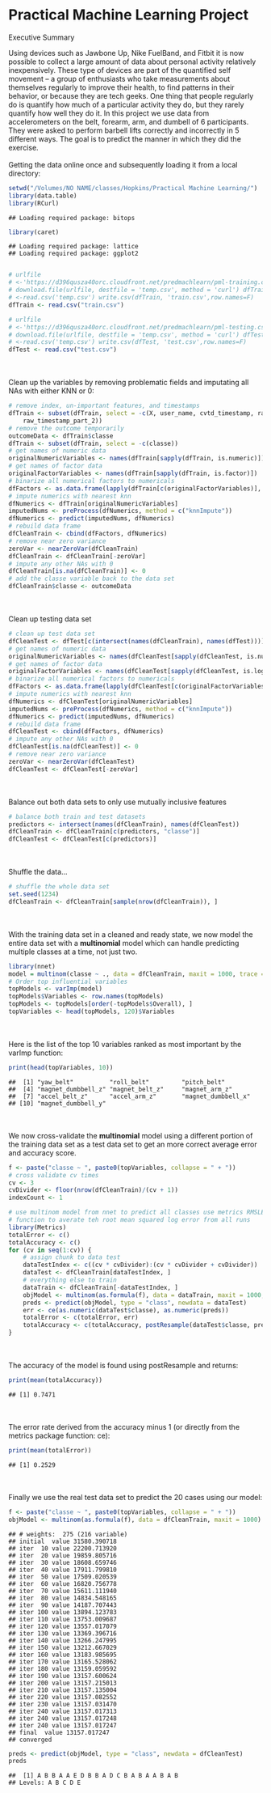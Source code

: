 Practical Machine Learning Project
========================================================

Executive Summary

Using devices such as Jawbone Up, Nike FuelBand, and Fitbit it is now possible to collect a large amount of data about personal activity relatively inexpensively. These type of devices are part of the quantified self movement – a group of enthusiasts who take measurements about themselves regularly to improve their health, to find patterns in their behavior, or because they are tech geeks. One thing that people regularly do is quantify how much of a particular activity they do, but they rarely quantify how well they do it. In this project we use data from accelerometers on the belt, forearm, arm, and dumbell of 6 participants. They were asked to perform barbell lifts correctly and incorrectly in 5 different ways. The goal is to predict the manner in which they did the exercise. 
<BR><BR>
Getting the data online once and subsequently loading it from a local directory:

```r
setwd("/Volumes/NO NAME/classes/Hopkins/Practical Machine Learning/")
library(data.table)
library(RCurl)
```

```
## Loading required package: bitops
```

```r
library(caret)
```

```
## Loading required package: lattice
## Loading required package: ggplot2
```

```r

# urlfile
# <-'https://d396qusza40orc.cloudfront.net/predmachlearn/pml-training.csv'
# download.file(urlfile, destfile = 'temp.csv', method = 'curl') dfTrain
# <-read.csv('temp.csv') write.csv(dfTrain, 'train.csv',row.names=F)
dfTrain <- read.csv("train.csv")

# urlfile
# <-'https://d396qusza40orc.cloudfront.net/predmachlearn/pml-testing.csv'
# download.file(urlfile, destfile = 'temp.csv', method = 'curl') dfTest
# <-read.csv('temp.csv') write.csv(dfTest, 'test.csv',row.names=F)
dfTest <- read.csv("test.csv")
```

<BR><BR>
Clean up the variables by removing problematic fields and imputating all NAs with either KNN or 0:

```r
# remove index, un-important features, and timestamps
dfTrain <- subset(dfTrain, select = -c(X, user_name, cvtd_timestamp, raw_timestamp_part_1, 
    raw_timestamp_part_2))
# remove the outcome temporarily
outcomeData <- dfTrain$classe
dfTrain <- subset(dfTrain, select = -c(classe))
# get names of numeric data
originalNumericVariables <- names(dfTrain[sapply(dfTrain, is.numeric)])
# get names of factor data
originalFactorVariables <- names(dfTrain[sapply(dfTrain, is.factor)])
# binarize all numerical factors to numericals
dfFactors <- as.data.frame(lapply(dfTrain[c(originalFactorVariables)], as.numeric))
# impute numerics with nearest knn
dfNumerics <- dfTrain[originalNumericVariables]
imputedNums <- preProcess(dfNumerics, method = c("knnImpute"))
dfNumerics <- predict(imputedNums, dfNumerics)
# rebuild data frame
dfCleanTrain <- cbind(dfFactors, dfNumerics)
# remove near zero variance
zeroVar <- nearZeroVar(dfCleanTrain)
dfCleanTrain <- dfCleanTrain[-zeroVar]
# impute any other NAs with 0
dfCleanTrain[is.na(dfCleanTrain)] <- 0
# add the classe variable back to the data set
dfCleanTrain$classe <- outcomeData
```

<BR><BR>
Clean up testing data set 

```r
# clean up test data set
dfCleanTest <- dfTest[c(intersect(names(dfCleanTrain), names(dfTest)))]
# get names of numeric data
originalNumericVariables <- names(dfCleanTest[sapply(dfCleanTest, is.numeric)])
# get names of factor data
originalFactorVariables <- names(dfCleanTest[sapply(dfCleanTest, is.logical)])
# binarize all numerical factors to numericals
dfFactors <- as.data.frame(lapply(dfCleanTest[c(originalFactorVariables)], as.numeric))
# impute numerics with nearest knn
dfNumerics <- dfCleanTest[originalNumericVariables]
imputedNums <- preProcess(dfNumerics, method = c("knnImpute"))
dfNumerics <- predict(imputedNums, dfNumerics)
# rebuild data frame
dfCleanTest <- cbind(dfFactors, dfNumerics)
# impute any other NAs with 0
dfCleanTest[is.na(dfCleanTest)] <- 0
# remove near zero variance
zeroVar <- nearZeroVar(dfCleanTest)
dfCleanTest <- dfCleanTest[-zeroVar]
```

<BR><BR>
Balance out both data sets to only use mutually inclusive features

```r
# balance both train and test datasets
predictors <- intersect(names(dfCleanTrain), names(dfCleanTest))
dfCleanTrain <- dfCleanTrain[c(predictors, "classe")]
dfCleanTest <- dfCleanTest[c(predictors)]
```

<BR><BR>
Shuffle the data...

```r
# shuffle the whole data set
set.seed(1234)
dfCleanTrain <- dfCleanTrain[sample(nrow(dfCleanTrain)), ]
```

<BR><BR>
With the training data set in a cleaned and ready state, we now model the entire data set with a <b>multinomial</b> model which can handle predicting multiple classes at a time, not just two.

```r
library(nnet)
model = multinom(classe ~ ., data = dfCleanTrain, maxit = 1000, trace = F)
# Order top influential variables
topModels <- varImp(model)
topModels$Variables <- row.names(topModels)
topModels <- topModels[order(-topModels$Overall), ]
topVariables <- head(topModels, 120)$Variables
```

<BR><BR>
Here is the list of the top 10 variables ranked as most important by the varImp function:

```r
print(head(topVariables, 10))
```

```
##  [1] "yaw_belt"          "roll_belt"         "pitch_belt"       
##  [4] "magnet_dumbbell_z" "magnet_belt_z"     "magnet_arm_z"     
##  [7] "accel_belt_z"      "accel_arm_z"       "magnet_dumbbell_x"
## [10] "magnet_dumbbell_y"
```

<BR><BR>
We now cross-validate the <b>multinomial</b> model using a different portion of the training data set as a test data set to get an more correct average error and accuracy score.

```r
f <- paste("classe ~ ", paste0(topVariables, collapse = " + "))
# cross validate cv times
cv <- 3
cvDivider <- floor(nrow(dfCleanTrain)/(cv + 1))
indexCount <- 1

# use multinom model from nnet to predict all classes use metrics RMSLE
# function to averate teh root mean squared log error from all runs
library(Metrics)
totalError <- c()
totalAccuracy <- c()
for (cv in seq(1:cv)) {
    # assign chunk to data test
    dataTestIndex <- c((cv * cvDivider):(cv * cvDivider + cvDivider))
    dataTest <- dfCleanTrain[dataTestIndex, ]
    # everything else to train
    dataTrain <- dfCleanTrain[-dataTestIndex, ]
    objModel <- multinom(as.formula(f), data = dataTrain, maxit = 1000, trace = F)
    preds <- predict(objModel, type = "class", newdata = dataTest)
    err <- ce(as.numeric(dataTest$classe), as.numeric(preds))
    totalError <- c(totalError, err)
    totalAccuracy <- c(totalAccuracy, postResample(dataTest$classe, preds)[[1]])
}
```

<BR><BR>
The accuracy of the model is found using postResample and returns:

```r
print(mean(totalAccuracy))
```

```
## [1] 0.7471
```

<BR><BR>
The error rate derived from the accuracy minus 1 (or directly from the metrics package function: ce):

```r
print(mean(totalError))
```

```
## [1] 0.2529
```

<BR><BR>
Finally we use the real test data set to predict the 20 cases using our model:

```r
f <- paste("classe ~ ", paste0(topVariables, collapse = " + "))
objModel <- multinom(as.formula(f), data = dfCleanTrain, maxit = 1000)
```

```
## # weights:  275 (216 variable)
## initial  value 31580.390718 
## iter  10 value 22200.713920
## iter  20 value 19859.805716
## iter  30 value 18608.659746
## iter  40 value 17911.799810
## iter  50 value 17509.020539
## iter  60 value 16820.756778
## iter  70 value 15611.111940
## iter  80 value 14834.548165
## iter  90 value 14187.707443
## iter 100 value 13894.123783
## iter 110 value 13753.009687
## iter 120 value 13557.017079
## iter 130 value 13369.396716
## iter 140 value 13266.247995
## iter 150 value 13212.667029
## iter 160 value 13183.985695
## iter 170 value 13165.528062
## iter 180 value 13159.059592
## iter 190 value 13157.600624
## iter 200 value 13157.215013
## iter 210 value 13157.135004
## iter 220 value 13157.082552
## iter 230 value 13157.031470
## iter 240 value 13157.017313
## iter 240 value 13157.017248
## iter 240 value 13157.017247
## final  value 13157.017247 
## converged
```

```r
preds <- predict(objModel, type = "class", newdata = dfCleanTest)
preds
```

```
##  [1] A B B A A E D B B A D C B A B A A B A B
## Levels: A B C D E
```

